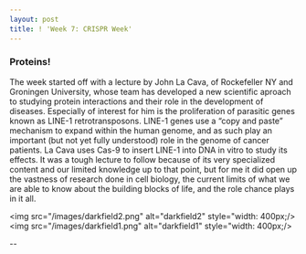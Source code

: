 ```yaml
---
layout: post
title: ! 'Week 7: CRISPR Week'
---
```

### Proteins!
The week started off with a lecture by John La Cava, of Rockefeller NY and Groningen University, whose team has developed a new scientific aproach to studying protein interactions and their role in the development of diseases. Especially of interest for him is the proliferation of parasitic genes known as LINE-1 retrotransposons. LINE-1 genes use a “copy and paste” mechanism to expand within the human genome, and as such play an important (but not yet fully understood) role in the genome of cancer patients. La Cava uses Cas-9 to insert LINE-1 into DNA in vitro to study its effects. It was a tough lecture to follow because of its very specialized content and our limited knowledge up to that point, but for me it did open up the vastness of research done in cell biology, the current limits of what we are able to know about the building blocks of life, and the role chance plays in it all. 







<img src="/images/darkfield2.png" alt="darkfield2" style="width: 400px;/>
<img src="/images/darkfield1.png" alt="darkfield1" style="width: 400px;/>


--
